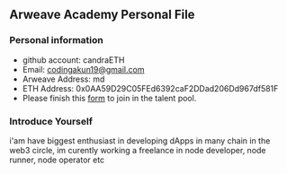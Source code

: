 ## Arweave Academy Personal File

### Personal information

- github account: candraETH
- Email: codingakun19@gmail.com
- Arweave Address: md
- ETH Address: 0x0AA59D29C05FEd6392caF2DDad206Dd967df581F
- Please finish this [form](https://docs.google.com/forms/d/e/1FAIpQLSfWA5fIIcBgmRppm3jNz5vmf9Mai_QMVil-2pO4r7YKn_Zhtw/viewform?usp=sf_link) to join in the talent pool.

### Introduce Yourself
 i'am have biggest enthusiast in developing dApps in many chain in the web3 circle, im curently working a freelance in node developer, node runner, node operator etc
